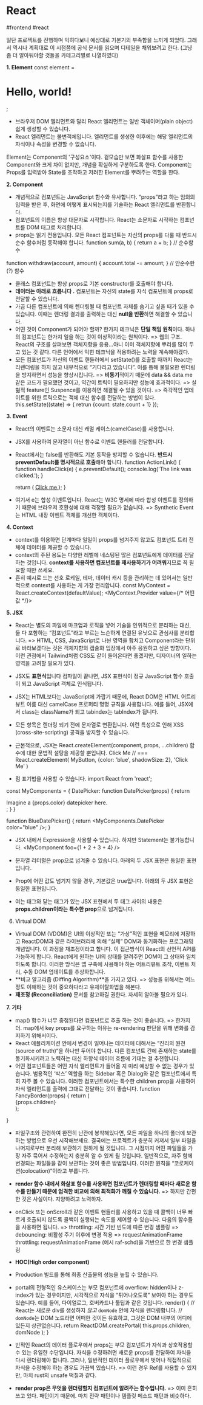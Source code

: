# React
#frontend #react
 
일단 프로젝트를 진행하며 익히다보니 예상대로 기본기의 부족함을 느끼게 되었다.
그래서 역시나 계획대로 이 시점쯤에 공식 문서를 읽으며 디테일을 채워보려고 한다.
(그냥 좀 더 알아둬야할 것들을 카테고리별로 나열하였다)


**1. Element**
const element = <h1>Hello, world!</h1>;

- 브라우저 DOM 엘리먼트와 달리 React 엘리먼트는 일반 객체이며(plain object) 쉽게 생성할 수 있습니다.
- React 엘리먼트는 불변객체입니다. 엘리먼트를 생성한 이후에는 해당 엘리먼트의 자식이나 속성을 변경할 수 없습니다.

Element는 Component의 '구성요소'이다. 겉모습만 보면 화살표 함수를 사용한 Component와 크게 차이 없지만, 개념을 확실하게 구분하도록 한다. Component는 Props를 입력받아 State를 조작하고 저러한 Element를 뿌려주는 역할을 한다.


**2. Component**
- 개념적으로 컴포넌트는 JavaScript 함수와 유사합니다. “props”라고 하는 임의의 입력을 받은 후, 화면에 어떻게 표시되는지를 기술하는 React 엘리먼트를 반환합니다.
- 컴포넌트의 이름은 항상 대문자로 시작합니다. React는 소문자로 시작하는 컴포넌트를 DOM 태그로 처리합니다.
- props는 읽기 전용입니다. 모든 React 컴포넌트는 자신의 props를 다룰 때 반드시 순수 함수처럼 동작해야 합니다.
function sum(a, b) {
    return a + b;
} // 순수함수

function withdraw(account, amount) {
    account.total -= amount;
} // 안순수한(?) 함수

- 클래스 컴포넌트는 항상 props로 기본 constructor를 호출해야 합니다.
- **데이터는 아래로 흐릅니다 .** 컴포넌트는 자신의 state를 자식 컴포넌트에 props로 전달할 수 있습니다.
- 가끔 다른 컴포넌트에 의해 렌더링될 때 컴포넌트 자체를 숨기고 싶을 때가 있을 수 있습니다. 이때는 렌더링 결과를 출력하는 대신 **null을 반환**하면 해결할 수 있습니다.
- 어떤 것이 Component가 되어야 할까? 한가지 테크닉은 **단일 책임 원칙**이다. 하나의 컴포넌트는 한가지 일을 하는 것이 이상적이라는 원칙이다.
=> 웹의 구조. React의 구조를 살펴보면 객체지향을 응용...아니 이미 객체지향에 뿌리를 많이 두고 있는 것 같다. 다른 언어에서 익힌 테크닉을 적용하려는 노력을 계속해야겠다.
- 모든 컴포넌트가 자신의 이벤트 핸들러에서 setState()를 호출할 때까지 React는 리렌더링을 하지 않고 내부적으로 “기다리고 있습니다”. 이를 통해 불필요한 렌더링을 방지하면서 성능을 향상시킵니다.
=> **비동기**적이기 때문에 data && data.me같은 코드가 필요했던 것이고, 약간이 트릭이 필요하지만 성능에 효과적이다.
=> 실헒적 feature인 Suspence를 이용하면 해결될 수 있을 것이다.
=> 즉각적인 업데이트를 위한 트릭으로는 객체 대신 함수를 전달하는 방법이 있다.
this.setState((state) => {
    retrun {count: state.count + 1}
});


**3. Event**
- React의 이벤트는 소문자 대신 캐멀 케이스(camelCase)를 사용합니다.
- JSX를 사용하여 문자열이 아닌 함수로 이벤트 핸들러를 전달합니다.
- React에서는 false를 반환해도 기본 동작을 방지할 수 없습니다. **반드시 preventDefault를 명시적으로 호출**해야 합니다.
function ActionLink() {
  function handleClick(e) {
    e.preventDefault();
    console.log('The link was clicked.');
  }

  return (
    <a href=“sharp” onClick={handleClick}>
      Click me
    </a>
  );
}

- 여기서 e는 합성 이벤트입니다. React는 W3C 명세에 따라 합성 이벤트를 정의하기 때문에 브라우저 호환성에 대해 걱정할 필요가 없습니다.
=> Synthetic Event는 HTML 내장 이벤트 객체를 개선한 객체이다.

**4. Context**
- context를 이용하면 단계마다 일일이 props를 넘겨주지 않고도 컴포넌트 트리 전체에 데이터를 제공할 수 있습니다.
- context의 주된 용도는 다양한 레벨에 네스팅된 많은 컴포넌트에게 데이터를 전달하는 것입니다. **context를 사용하면 컴포넌트를 재사용하기가 어려워**지므로 꼭 필요할 때만 쓰세요.
- 흔히 예시로 드는 선호 로케일, 테마, 데이터 캐시 등을 관리하는 데 있어서는 일반적으로 context를 사용하는 게 가장 편리합니다.
const MyContext = React.createContext(defaultValue);
<MyContext.Provider value={/* 어떤 값 */}>

**5. JSX**
- React는 별도의 파일에 마크업과 로직을 넣어 기술을 인위적으로 분리하는 대신, 둘 다 포함하는 “컴포넌트”라고 부르는 느슨하게 연결된 유닛으로 관심사를 분리합니다.
=> HTML, CSS, JavaScript로 나뉜 영역을 합치고 Component라는 단위로 바라보겠다는 것은 객체지향의 캡슐화 입장에서 아주 응원하고 싶은 방향이다. 이런 관점에서 Tailwind처럼 CSS도 같이 들어온다면 좋겠지만, 디자이너의 일하는 영역을 고려할 필요가 있다.
- JSX도 **표현식**입니다 컴파일이 끝나면, JSX 표현식이 정규 JavaScript 함수 호출이 되고 JavaScript 객체로 인식됩니다.
- JSX는 HTML보다는 JavaScript에 가깝기 때문에, React DOM은 HTML 어트리뷰트 이름 대신 camelCase 프로퍼티 명명 규칙을 사용합니다. 예를 들어, JSX에서 class는 className가 되고 tabindex는 tabIndex가 됩니다.
- 모든 항목은 렌더링 되기 전에 문자열로 변환됩니다. 이런 특성으로 인해 XSS (cross-site-scripting) 공격을 방지할 수 있습니다.
- 근본적으로, JSX는 React.createElement(component, props, ...children) 함수에 대한 문법적 설탕을 제공할 뿐입니다.
<MyButton color="blue" shadowSize={2}> Click Me </MyButton>
// ===
React.createElement( MyButton, {color: 'blue', shadowSize: 2}, 'Click Me' )

- 점 표기법을 사용할 수 있습니다.
import React from 'react';

const MyComponents = {
  DatePicker: function DatePicker(props) {
    return <div>Imagine a {props.color} datepicker here.</div>;
  }
}

function BlueDatePicker() {
  return <MyComponents.DatePicker color="blue" />;
}

- JSX 내에서 Expression을 사용할 수 있습니다. 하지만 Statement는 불가능합니다.
<MyComponent foo={1 + 2 + 3 + 4} />

- 문자열 리터럴은 prop으로 넘겨줄 수 있습니다. 아래의 두 JSX 표현은 동일한 표현입니다.
<MyComponent message="hello world" />
<MyComponent message={'hello world'} />

- Prop에 어떤 값도 넘기지 않을 경우, 기본값은 true입니다. 아래의 두 JSX 표현은 동일한 표현입니다.
<MyTextBox autocomplete />
<MyTextBox autocomplete={true} />

- 여는 태그와 닫는 태그가 있는 JSX 표현에서 두 태그 사이의 내용은 **props.children이라는 특수한 prop**으로 넘겨집니다.

6. Virtual DOM
- Virtual DOM (VDOM)은 UI의 이상적인 또는 “가상”적인 표현을 메모리에 저장하고 ReactDOM과 같은 라이브러리에 의해 “실제” DOM과 동기화하는 프로그래밍 개념입니다. 이 과정을 재조정이라고 합니다. 이 접근방식이 React의 선언적 API를 가능하게 합니다. React에게 원하는 UI의 상태를 알려주면 DOM이 그 상태와 일치하도록 합니다. 이러한 방식은 앱 구축에 사용해야 하는 어트리뷰트 조작, 이벤트 처리, 수동 DOM 업데이트를 추상화합니다.
- **비교 알고리즘 (Diffing Algorithm)**을 가지고 있다.
=> 성능을 위해서는 어느정도 이해하는 것이 중요하다라고 유체이탈화법을 해본다.
- **재조정 (Reconciliation)** 문서를 참고하길 권한다. 자세히 알아볼 필요가 있다.

**7. 기타**
- map() 함수가 너무 중첩된다면 컴포넌트로 추출 하는 것이 좋습니다.
=> 한가지 더. map에서 key props를 요구하는 이유는 re-rendering 판단을 위해 변화를 감지하기 위해서이다.
- React 애플리케이션 안에서 변경이 일어나는 데이터에 대해서는 “진리의 원천(source of truth)“을 하나만 두어야 합니다. 다른 컴포넌트 간에 존재하는 state를 동기화시키려고 노력하는 대신 하향식 데이터 흐름에 기대는 걸 추천합니다.
- 어떤 컴포넌트들은 어떤 자식 엘리먼트가 들어올 지 미리 예상할 수 없는 경우가 있습니다. 범용적인 ‘박스’ 역할을 하는 Sidebar 혹은 Dialog와 같은 컴포넌트에서 특히 자주 볼 수 있습니다. 이러한 컴포넌트에서는 특수한 children prop을 사용하여 자식 엘리먼트를 출력에 그대로 전달하는 것이 좋습니다.
function FancyBorder(props) {
  return (
    <div className={‘FancyBorder FancyBorder-‘ + props.color}>
      {props.children}
    </div>
  );
}

- 파일구조와 관련하여 완전히 난관에 봉착해있다면, 모든 파일을 하나의 폴더에 보관하는 방법으로 우선 시작해보세요. 결국에는 프로젝트가 충분히 커져서 일부 파일을 나머지로부터 분리해 보관하기 원하게 될 것입니다. 그 시점까지 어떤 파일들을 가장 자주 묶어서 수정하는지 충분히 알 수 있게 될 것입니다. 일반적으로, 자주 함께 변경되는 파일들을 같이 보관하는 것이 좋은 방법입니다. 이러한 원칙을 “코로케이션(colocation)“이라고 부릅니다.
- **render 함수 내에서 화살표 함수를 사용하면 컴포넌트가 렌더링할 때마다 새로운 함수를 만들기 때문에 엄격한 비교에 의해 최적화가 깨질 수 있습니다.**
=> 하지만 간편한 것은 사실이다. 지양하려고 노력하자.
- onClick 또는 onScroll과 같은 이벤트 핸들러를 사용하고 있을 때 콜백이 너무 빠르게 호출되지 않도록 콜백이 실행되는 속도를 제어할 수 있습니다. 다음의 함수들을 사용하면 됩니다.
=> throttling: 시간 기반 빈도에 따른 변경 샘플링
=> debouncing: 비활성 주기 이후에 변경 적용
=> requestAnimationFrame throttling: requestAnimationFrame (예시 raf-schd)을 기반으로 한 변경 샘플링
- **HOC(High order component)**
- Production 빌드를 통해 최종 산출물의 성능을 높힐 수 있습니다.
- portal의 전형적인 유스케이스는 부모 컴포넌트에 overflow: hidden이나 z-index가 있는 경우이지만, 시각적으로 자식을 “튀어나오도록” 보여야 하는 경우도 있습니다. 예를 들어, 다이얼로그, 호버카드나 툴팁과 같은 것입니다.
render() {
  // React는 새로운 div를 생성하지 *않고* `domNode` 안에 자식을 렌더링합니다.
  // `domNode`는 DOM 노드라면 어떠한 것이든 유효하고, 그것은 DOM 내부의 어디에 있든지 상관없습니다.
  return ReactDOM.createPortal(
    this.props.children,
    domNode
  );
}

- 반적인 React의 데이터 플로우에서 props는 부모 컴포넌트가 자식과 상호작용할 수 있는 유일한 수단입니다. 자식을 수정하려면 새로운 props를 전달하여 자식을 다시 렌더링해야 합니다. 그러나, 일반적인 데이터 플로우에서 벗어나 직접적으로 자식을 수정해야 하는 경우도 가끔씩 있습니다.
=> 이런 경우 Ref를 사용할 수 있지만, 마치 rust의 unsafe 떡칠과 같다.
- **render prop은 무엇을 렌더링할지 컴포넌트에 알려주는 함수입니다.**
=> 이미 흔히 쓰고 있다. 패턴이기 때문에. 마치 전략 패턴이나 템플릿 메소드 패턴과 비슷하다.
 
